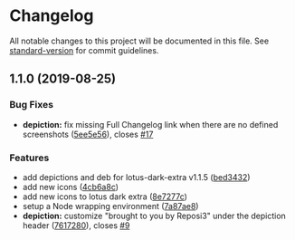 # Changelog

All notable changes to this project will be documented in this file. See [standard-version](https://github.com/conventional-changelog/standard-version) for commit guidelines.

## 1.1.0 (2019-08-25)


### Bug Fixes

* **depiction:** fix missing Full Changelog link when there are no defined screenshots ([5ee5e56](https://github.com/Favna/cydia/commit/5ee5e56)), closes [#17](https://github.com/Favna/cydia/issues/17)


### Features

* add depictions and deb for lotus-dark-extra v1.1.5 ([bed3432](https://github.com/Favna/cydia/commit/bed3432))
* add new icons ([4cb6a8c](https://github.com/Favna/cydia/commit/4cb6a8c))
* add new icons to lotus dark extra ([8e7277c](https://github.com/Favna/cydia/commit/8e7277c))
* setup a Node wrapping environment ([7a87ae8](https://github.com/Favna/cydia/commit/7a87ae8))
* **depiction:** customize "brought to you by Reposi3" under the depiction header ([7617280](https://github.com/Favna/cydia/commit/7617280)), closes [#9](https://github.com/Favna/cydia/issues/9)
